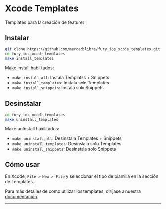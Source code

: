 # Xcode Templates

Templates para la creación de features.

## Instalar

```bash
git clone https://github.com/mercadolibre/fury_ios_xcode_templates.git
cd fury_ios_xcode_templates
make install_templates
```
Make install habilitados:
- ``make install_all``: Instala Templates + Snippets
- ``make install_templates``: Instala solo Templates
- ``make install_snippets``: Instala solo Snippets

## Desinstalar
```bash
cd fury_ios_xcode_templates
make uninstall_templates
```

Make unInstall habilitados:
- ``make uninstall_all``: Desinstala Templates + Snippets
- ``make uninstall_templates``: Desinstala solo Templates
- ``make uninstall_snippets``: Desinstala solo Snippets

## Cómo usar
En Xcode, ``File > New > File`` y seleccionar el tipo de plantilla en la sección de Templates.

Para más detalles de como utilizar los templates, diríjase a nuestra [documentación](https://sites.google.com/mercadolibre.cl/wiki-ioscashrails/arquitectura-para-desarrollar-templates/xcode-templates?authuser=0).

---
